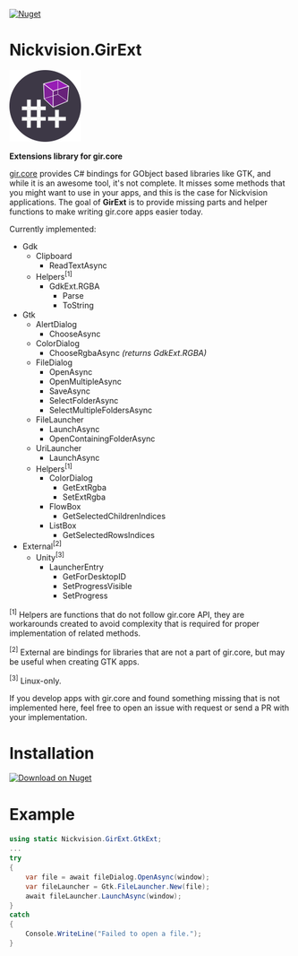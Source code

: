 [![Nuget](https://img.shields.io/nuget/v/Nickvision.GirExt)](https://www.nuget.org/packages/Nickvision.GirExt/)

# Nickvision.GirExt

<img width='128' height='128' alt='Logo' src='Nickvision.GirExt/Resources/logo-r.png'/>

 **Extensions library for gir.core**

[gir.core](https://github.com/gircore/gir.core) provides C# bindings for GObject based libraries like GTK, and while it is an awesome tool, it's not complete. It misses some methods that you might want to use in your apps, and this is the case for Nickvision applications. The goal of **GirExt** is to provide missing parts and helper functions to make writing gir.core apps easier today.

Currently implemented:

* Gdk
  * Clipboard
    * ReadTextAsync
  * Helpers<sup>[1]</sup>
    * GdkExt.RGBA
      * Parse
      * ToString
* Gtk
  * AlertDialog
    * ChooseAsync
  * ColorDialog
    * ChooseRgbaAsync *(returns GdkExt.RGBA)*
  * FileDialog
    * OpenAsync
    * OpenMultipleAsync
    * SaveAsync
    * SelectFolderAsync
    * SelectMultipleFoldersAsync
  * FileLauncher
    * LaunchAsync
    * OpenContainingFolderAsync
  * UriLauncher
    * LaunchAsync
  * Helpers<sup>[1]</sup>
    * ColorDialog
      * GetExtRgba
      * SetExtRgba
    * FlowBox
      * GetSelectedChildrenIndices
    * ListBox
      * GetSelectedRowsIndices
* External<sup>[2]</sup>
  * Unity<sup>[3]</sup>
    * LauncherEntry
      * GetForDesktopID
      * SetProgressVisible
      * SetProgress

<sup>[1]</sup> Helpers are functions that do not follow gir.core API, they are workarounds created to avoid complexity that is required for proper implementation of related methods.

<sup>[2]</sup> External are bindings for libraries that are not a part of gir.core, but may be useful when creating GTK apps.

<sup>[3]</sup> Linux-only.

If you develop apps with gir.core and found something missing that is not implemented here, feel free to open an issue with request or send a PR with your implementation.

# Installation
<a href='https://www.nuget.org/packages/Nickvision.GirExt/'><img width='140' alt='Download on Nuget' src='https://www.nuget.org/Content/gallery/img/logo-header.svg'/></a>

# Example

```csharp
using static Nickvision.GirExt.GtkExt;
...
try
{
    var file = await fileDialog.OpenAsync(window);
    var fileLauncher = Gtk.FileLauncher.New(file);
    await fileLauncher.LaunchAsync(window);
}
catch
{
    Console.WriteLine("Failed to open a file.");
}
```
